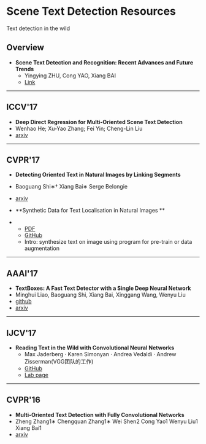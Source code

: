# Scene Text Detection Resources
Text detection in the wild

## Overview

- **Scene Text Detection and Recognition: Recent Advances and Future Trends**
  - Yingying ZHU, Cong YAO, Xiang BAI
  - [Link](http://mclab.eic.hust.edu.cn/UpLoadFiles/Papers/FCS_TextSurvey_2015.pdf)

---
## ICCV'17

-  **Deep Direct Regression for Multi-Oriented Scene Text Detection**
  - Wenhao He; Xu-Yao Zhang; Fei Yin; Cheng-Lin Liu
  - [arxiv](https://arxiv.org/pdf/1703.08289)

---
## CVPR'17

-  **Detecting Oriented Text in Natural Images by Linking Segments**
  - Baoguang Shi∗† Xiang Bai∗ Serge Belongie
  - [arxiv](https://arxiv.org/abs/1703.06520)

- **Synthetic Data for Text Localisation in Natural Images
**
-
  - [PDF](http://www.robots.ox.ac.uk/~ankush/textloc.pdf)
  - [GitHub](https://github.com/ankush-me/SynthText)
  - Intro: synthesize text on image using program for pre-train or data augmentation


---
## AAAI'17

-  **TextBoxes: A Fast Text Detector with a Single Deep Neural Network**
  - Minghui Liao, Baoguang Shi, Xiang Bai, Xinggang Wang, Wenyu Liu
  - [github](https://github.com/MhLiao/TextBoxes)
  - [arxiv](https://arxiv.org/abs/1611.06779)




---
## IJCV'17

- **Reading Text in the Wild with Convolutional Neural Networks**
  - Max Jaderberg · Karen Simonyan · Andrea Vedaldi · Andrew Zisserman(VGG团队的工作)
  - [GitHub](https://github.com/mathDR/reading-text-in-the-wild)
  - [Lab page](http://www.robots.ox.ac.uk/~vgg/research/text/)

---
## CVPR'16

-  **Multi-Oriented Text Detection with Fully Convolutional Networks**
  - Zheng Zhang1∗ Chengquan Zhang1∗ Wei Shen2 Cong Yao1 Wenyu Liu1 Xiang Bai1
  - [arxiv](https://arxiv.org/abs/1604.04018)
